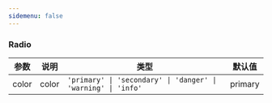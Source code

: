 ```yaml
---
sidemenu: false
---
```


### Radio


| 参数	|说明	|类型	|默认值
| --- | --- | --- | ---
| color | color | `'primary' \| 'secondary' \| 'danger' \| 'warning' \| 'info'` | primary
